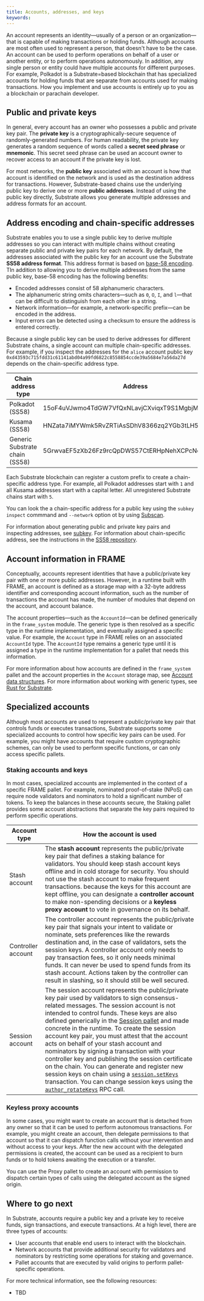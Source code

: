 ```yaml
---
title: Accounts, addresses, and keys
keywords:
---
```


An account represents an identity—usually of a person or an organization—that is capable of making transactions or holding funds.
Although accounts are most often used to represent a person, that doesn't have to be the case.
An account can be used to perform operations on behalf of a user or another entity, or to perform operations autonomously.
In addition, any single person or entity could have multiple accounts for different purposes. 
For example, Polkadot is a Substrate=based blockchain that has specialized accounts for holding funds that are separate from accounts used for making transactions.
How you implement and use accounts is entirely up to you as a blockchain or parachain developer.

## Public and private keys

In general, every account has an owner who possesses a public and private key pair.
The **private key** is a cryptographically-secure sequence of randomly-generated numbers. For human readability, the private key generates a random sequence of words called a **secret seed phrase** or **mnemonic**.
This secret seed phrase can be used an account owner to recover access to an account if the private key is lost.

For most networks, the **public key** associated with an account is how that account is identified on the network and is used as the destination address for transactions.
However, Substrate-based chains use the underlying public key to derive one or more **public addresses**.
Instead of using the public key directly, Substrate allows you generate multiple addresses and address formats for an account.

## Address encoding and chain-specific addresses

Substrate enables you to use a single public key to derive multiple addresses so you can interact with multiple chains without creating separate public and private key pairs for each network.
By default, the addresses associated with the public key for an account use the Substrate **SS58 address format**.
This address format is based on [base-58 encoding](https://tools.ietf.org/id/draft-msporny-base58-01.html).
TIn addition to allowing you to derive multiple addresses from the same public key, base-58 encoding has the following benefits:

* Encoded addresses consist of 58 alphanumeric characters.
* The alphanumeric string omits characters—such as `0`, `O`, `I`, and `l`—that can be difficult to distinguish from each other in a string.
* Network information—for example, a network-specific prefix—can be encoded in the address.
* Input errors can be detected using a checksum to ensure the address is entered correctly.

Because a single public key can be used to derive addresses for different Substrate chains, a single account can multiple chain-specific addresses.
For example, if you inspect the addresses for the `alice` account public key `0xd43593c715fdd31c61141abd04a99fd6822c8558854ccde39a5684e7a56da27d` depends on the chain-specific address type.

| Chain address type | Address 
| ------------ | ------ 
| Polkadot (SS58)| 15oF4uVJwmo4TdGW7VfQxNLavjCXviqxT9S1MgbjMNHr6Sp5
| Kusama (SS58) | HNZata7iMYWmk5RvZRTiAsSDhV8366zq2YGb3tLH5Upf74F
| Generic Substrate chain (SS58)| 5GrwvaEF5zXb26Fz9rcQpDWS57CtERHpNehXCPcNoHGKutQY

Each Substrate blockchain can register a custom prefix to create a chain-specific address type.
For example, all Polkadot addresses start with `1` and all Kusama addresses start with a capital letter.
All unregistered Substrate chains start with `5`.

You can look the a chain-specific address for a public key using the `subkey inspect` commmand and `--network` option ot by using [Subscan](https://polkadot.subscan.io/tools/format_transform).

For information about generating public and private key pairs and inspecting addresses, see [subkey](/reference/command-line-tools/subkey).
For information about chain-specific address, see the instructions in the [SS58 repository](https://github.com/paritytech/ss58-registry).

## Account information in FRAME

Conceptually, accounts represent identities that have a public/private key pair with one or more public addresses.
However, in a runtime built with FRAME, an account is defined as a storage map with a 32-byte address identifier and corresponding account information, such as the number of transactions the account has made, the number of modules that depend on the account, and account balance.

The account properties—such as the `AccountId`—can be defined generically in the `frame_system` module.
The generic type is then resolved as a specific type in the runtime implementation, and eventually assigned a specific value.
For example, the `Account` type in FRAME relies on an associated `AccountId` type. The `AccountId` type remains a generic type until it is assigned a type in the runtime implementation for a pallet that needs this information.

For more information about how accounts are defined in the `frame_system` pallet and the account properties in the `Account` storage map, see [Account data structures](/reference/account-properties/).
For more information about working with generic types, see [Rust for Substrate](/main-docs/fundamentals/rust-basics/#generic-types).

## Specialized accounts

Although most accounts are used to represent a public/private key pair that controls funds or executes transactions, Substrate supports some specialized accounts to control how specific key pairs can be used.
For example, you might have accounts that require custom cryptographic schemes, can only be used to perform specific functions, or can only access specific pallets.

### Staking accounts and keys

In most cases, specialized accounts are implemented in the context of a specific FRAME pallet.
For example, nominated proof-of-stake (NPoS) can require node validators and nominators to hold a significant number of tokens.
To keep the balances in these accounts secure, the Staking pallet provides some account abstractions that separate the key pairs required to perform specific operations.

| Account type | How the account is used
| -------- | ----------- 
| Stash account | The **stash account** represents the public/private key pair that defines a staking balance for validators. You should keep stash account keys offline and in cold storage for security. You should not use the stash account to make frequent transactions. because the keys for this account are kept offline, you can designate a **controller account** to make non-spending decisions or a **keyless proxy account** to vote in governance on its behalf. |
| Controller account | The controller account represents the public/private key pair that signals your intent to validate or nominate, sets preferences like the rewards destination and, in the case of validators, sets the session keys. A controller account only needs to pay transaction fees, so it only needs minimal funds. It can never be used to spend funds from its stash account. Actions taken by the controller can result in slashing, so it should still be well secured.
| Session account | The session account represents the public/private key pair used by validators to sign consensus-related messages. The session account is not intended to control funds. These keys are also defined generically in the [Session pallet](/rustdocs/latest/pallet_session/index.html) and made concrete in the runtime. To create the session account key pair, you must attest that the account acts on behalf of your stash account and nominators by signing a transaction with your controller key and publishing the session certificate on the chain. You can generate and register new session keys on chain using a [`session.setKeys`](/rustdocs/latest/pallet_session/struct.Module.html#method.set_keys) transaction. You can change session keys using the [`author_rotateKeys`](/rustdocs/latest/sc_rpc/author/trait.AuthorApi.html#tymethod.rotate_keys) RPC call.

### Keyless proxy accounts

In some cases, you might want to create an account that is detached from any owner so that it can be used to perform autonomous transactions.
For example, you might create an account, then delegate permissions to that account so that it can dispatch function calls without your intervention and without access to your keys.
After the new account with the delegated permissions is created, the account can be used as a recipient to burn funds or to hold tokens awaiting the execution or a transfer.

You can use the Proxy pallet to create an account with permission to dispatch certain types of calls using the delegated account as the signed origin.

## Where to go next

In Substrate, accounts require a public key and a private key to receive funds, sign transactions, and execute transactions.
At a high level, there are three types of accounts:

* User accounts that enable end users to interact with the blockchain.
* Network accounts that provide additional security for validators and nominators by restricting some operations for staking and governance.
* Pallet accounts that are executed by valid origins to perform pallet-specific operations.

For more technical information, see the following resources:

* TBD 
